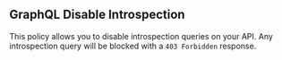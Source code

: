 ## GraphQL Disable Introspection

This policy allows you to disable introspection queries on your API. Any
introspection query will be blocked with a `403 Forbidden` response.
